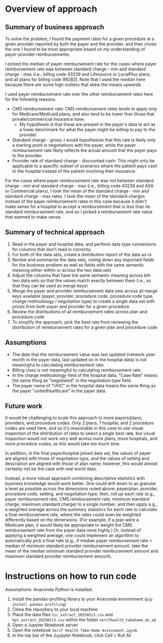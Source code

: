 # Overview of approach
## Summary of business approach
To solve the problem, I found the payment rates for a given procedure at a given provider reported by both the payer and the provider, and then chose the one I found to be most appropriate bsaed on my understanding of payer-provider reimbursements.

I picked the median of payer reimbursement rate for the cases where payer reimbursement rate was between standard charge - min and standard charge - max (i.e., billing code 43239 and Lifesource or LocalPlus plans, and all plans for billing code 99283). Note that I used the median here because there are some high outliers that skew the means upwards.

I used payer reimbursement rate over the other reimbursement rates here for the following reasons:
* CMS reimbursement rate: CMS reimbursement rates tends to apply only for Medicare/Medicaid plans, and also tend to be lower than those that private/commericial insurance have.
  * My hypothesis is that these are present in the payer's data to act as a lower benchmark for what the payer might be willing to pay to the provider.
* Standard charge - gross: I would hypothesize that this rate is likely only a starting point in negotiations with the payer, while the payer reimbursement rate likely reflects the actual amount that the payer pays to the provider.
* Provider rate of standard charge - discounted cash: This might only be applicable to a specific subset of scenarios where the patient pays cash to the hospital instead of the patient involving their insurance.

For the cases where payer reimbursement rate was not between standard charge - min and standard charge - max (i.e., billing code 43239 and ASA or Commercial plans), I took the mean of the standard charge - min and standard charge - max rates. I took the mean of the standard charges instead of the payer reimbursement rates in this case because it didn't make sense for a hospital to accept a reimbursement that is less than its standard reimbursement rate, and so I picked a reimbursement rate value that seemed to make sense.

## Summary of technical approach
1. Read in the payer and hospital data, and perform data type conversions for columns that don't read in correctly
2. For both of the data sets, create a distribution report of the data as-is
3. Review and summarize the data sets, noting down any important fields for the business problem as well as fields with the same semantic meaning either within or across the two data sets
4. Adjust the columns that have the same semantic meaning across teh two data sets so that the values match exactly between them (i.e., so that they can be used as merge keys)
5. Merge the payer and provider reimbursement data sets across all merge keys available (payer, provider, procedure code, procedure code type, charge methodology / negotiation type) to create a single data set with prices from both payer and provider for a given procedure
6. Review the distributions of all reimbursement rates across plan and procedure code
7. To simplify the approach, pick the best rate from reviewing the distribution of reimbursement rates for a given plan and procedure code

## Assumptions
* The date that the reimbursement value was last updated (network year-month in the payer data, last updated on in the hospital data) is not meaningful to calculating reimbursement rate.
* Billing class is not meaningful to calculating reimbursement rate.
* In the charge methodology field of the hospital data, "Case Rate" means the same thing as "negotiated" in the negotiation type field.
* The payer name of "UHC" in the hospital data means the same thing as the payer "unitedhealthcare" in the payer data.

## Future work
It would be challenging to scale this approach to more payers/plans, providers, and procedure codes. Only 2 plans, 1 hospital, and 2 procedure codes are used here, and so it's reasonable in this case to use visual inspection of the distribution of rates to select a single best rate, but visual inspection would not work very well across more plans, more hospitals, and more procedure codes, as this would take too much time.

In addition, in the final payer/hospital joined data set, the values of payer are aligned with those of negotiation type, and the values of setting and description are aligned with those of plan name; however, this would almost certainly not be the case with real world data.

Instead, a more robust approach combining descriptive statistics with business knowledge would work better. One could drill down to as granular a level as possible across the dimensions noted above: payer/plan, provider, procedure code, setting, and negotiation type; then, roll up each rate (e.g., payer reimbursement rate, CMS reimbursement rate, minimum standard charge, maximum standard charge) to a single number; and then apply e.g., a weighted average across the summary statistics for each rate to calculate a final reimbursement rate, where the rates could even be weighted differently based on the dimensions. (For example, if a plan were a Medicare plan, it would likely be appropriate to weight the CMS reimbursement rate from the payer data more highly.) Or, instead of applying a weighted average, one could implement an algorithm to automatically pick a final rate (e.g., if median payer reimbursement rate < median of minimum standard provider reimbursement amount, take the mean of the median minimum standard provider reimbursement amount and maximum standard provider reimbursement amount).

# Instructions on how to run code
Assumptions: Anaconda Python is installed.
1. Install the pandas-profiling library to your Anaconda environment (`pip install pandas-profiling`)
2. Clone the repository to your local machine
3. Place the data files `tic_extract_20250213.csv` and `hpt_extract_20250213.csv` within the folder `serifhealth_takehome_ds_ad`
4. Open a Jupyter Notebook server
5. Open the notebook `Serif Health Take-Home Assessment.ipynb`
6. In the top bar of the Juypyter Notebook, click Cell > Rull All
